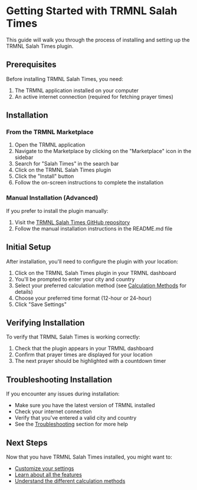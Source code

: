 # Getting Started with TRMNL Salah Times

This guide will walk you through the process of installing and setting up the TRMNL Salah Times plugin.

## Prerequisites

Before installing TRMNL Salah Times, you need:

1. The TRMNL application installed on your computer
2. An active internet connection (required for fetching prayer times)

## Installation

### From the TRMNL Marketplace

1. Open the TRMNL application
2. Navigate to the Marketplace by clicking on the "Marketplace" icon in the sidebar
3. Search for "Salah Times" in the search bar
4. Click on the TRMNL Salah Times plugin
5. Click the "Install" button
6. Follow the on-screen instructions to complete the installation

### Manual Installation (Advanced)

If you prefer to install the plugin manually:

1. Visit the [TRMNL Salah Times GitHub repository](https://github.com/abshirahmed/trmnl-salah-times)
2. Follow the manual installation instructions in the README.md file

## Initial Setup

After installation, you'll need to configure the plugin with your location:

1. Click on the TRMNL Salah Times plugin in your TRMNL dashboard
2. You'll be prompted to enter your city and country
3. Select your preferred calculation method (see [Calculation Methods](settings.md#calculation-methods) for details)
4. Choose your preferred time format (12-hour or 24-hour)
5. Click "Save Settings"

## Verifying Installation

To verify that TRMNL Salah Times is working correctly:

1. Check that the plugin appears in your TRMNL dashboard
2. Confirm that prayer times are displayed for your location
3. The next prayer should be highlighted with a countdown timer

## Troubleshooting Installation

If you encounter any issues during installation:

- Make sure you have the latest version of TRMNL installed
- Check your internet connection
- Verify that you've entered a valid city and country
- See the [Troubleshooting](troubleshooting.md) section for more help

## Next Steps

Now that you have TRMNL Salah Times installed, you might want to:

- [Customize your settings](settings.md)
- [Learn about all the features](features.md)
- [Understand the different calculation methods](settings.md#calculation-methods)
